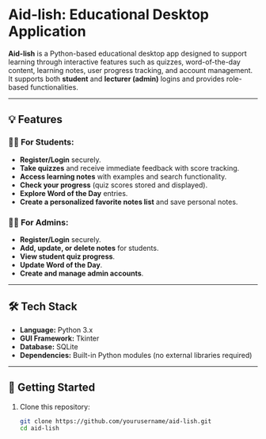 # Aid-lish: Educational Desktop Application

**Aid-lish** is a Python-based educational desktop app designed to support learning through interactive features such as quizzes, word-of-the-day content, learning notes, user progress tracking, and account management. It supports both **student** and **lecturer (admin)** logins and provides role-based functionalities.

---

## 💡 Features

### 👨‍🎓 For Students:
- **Register/Login** securely.
- **Take quizzes** and receive immediate feedback with score tracking.
- **Access learning notes** with examples and search functionality.
- **Check your progress** (quiz scores stored and displayed).
- **Explore Word of the Day** entries.
- **Create a personalized favorite notes list** and save personal notes.

### 👨‍🏫 For Admins:
- **Register/Login** securely.
- **Add, update, or delete notes** for students.
- **View student quiz progress**.
- **Update Word of the Day**.
- **Create and manage admin accounts**.

---

## 🛠️ Tech Stack

- **Language:** Python 3.x
- **GUI Framework:** Tkinter
- **Database:** SQLite
- **Dependencies:** Built-in Python modules (no external libraries required)

---

## 🏁 Getting Started

1. Clone this repository:
   ```bash
   git clone https://github.com/yourusername/aid-lish.git
   cd aid-lish
